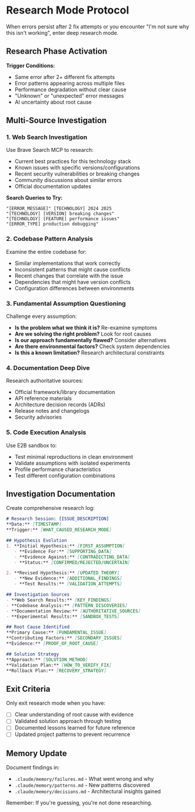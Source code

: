 # Research Mode Protocol

When errors persist after 2 fix attempts or you encounter "I'm not sure why this isn't working", enter deep research mode.

## Research Phase Activation

**Trigger Conditions:**
- Same error after 2+ different fix attempts
- Error patterns appearing across multiple files
- Performance degradation without clear cause
- "Unknown" or "unexpected" error messages
- AI uncertainty about root cause

## Multi-Source Investigation

### 1. Web Search Investigation
Use Brave Search MCP to research:
- Current best practices for this technology stack
- Known issues with specific versions/configurations  
- Recent security vulnerabilities or breaking changes
- Community discussions about similar errors
- Official documentation updates

**Search Queries to Try:**
```
"[ERROR_MESSAGE]" [TECHNOLOGY] 2024 2025
"[TECHNOLOGY] [VERSION] breaking changes"
"[TECHNOLOGY] [FEATURE] performance issues"
"[ERROR_TYPE] production debugging"
```

### 2. Codebase Pattern Analysis
Examine the entire codebase for:
- Similar implementations that work correctly
- Inconsistent patterns that might cause conflicts
- Recent changes that correlate with the issue
- Dependencies that might have version conflicts
- Configuration differences between environments

### 3. Fundamental Assumption Questioning

Challenge every assumption:
- **Is the problem what we think it is?** Re-examine symptoms
- **Are we solving the right problem?** Look for root causes
- **Is our approach fundamentally flawed?** Consider alternatives
- **Are there environmental factors?** Check system dependencies
- **Is this a known limitation?** Research architectural constraints

### 4. Documentation Deep Dive
Research authoritative sources:
- Official framework/library documentation
- API reference materials
- Architecture decision records (ADRs)
- Release notes and changelogs
- Security advisories

### 5. Code Execution Analysis
Use E2B sandbox to:
- Test minimal reproductions in clean environment
- Validate assumptions with isolated experiments
- Profile performance characteristics
- Test different configuration combinations

## Investigation Documentation

Create comprehensive research log:

```markdown
# Research Session: [ISSUE_DESCRIPTION]
**Date:** [TIMESTAMP]
**Trigger:** [WHAT_CAUSED_RESEARCH_MODE]

## Hypothesis Evolution
1. **Initial Hypothesis:** [FIRST_ASSUMPTION]
   - **Evidence For:** [SUPPORTING_DATA]
   - **Evidence Against:** [CONTRADICTING_DATA]
   - **Status:** [CONFIRMED/REJECTED/UNCERTAIN]

2. **Revised Hypothesis:** [UPDATED_THEORY]
   - **New Evidence:** [ADDITIONAL_FINDINGS]
   - **Test Results:** [VALIDATION_ATTEMPTS]

## Investigation Sources
- **Web Search Results:** [KEY_FINDINGS]
- **Codebase Analysis:** [PATTERN_DISCOVERIES]
- **Documentation Review:** [AUTHORITATIVE_SOURCES]
- **Experimental Results:** [SANDBOX_TESTS]

## Root Cause Identified
**Primary Cause:** [FUNDAMENTAL_ISSUE]
**Contributing Factors:** [SECONDARY_ISSUES]
**Evidence:** [PROOF_OF_ROOT_CAUSE]

## Solution Strategy
**Approach:** [SOLUTION_METHOD]
**Validation Plan:** [HOW_TO_VERIFY_FIX]
**Rollback Plan:** [RECOVERY_STRATEGY]
```

## Exit Criteria

Only exit research mode when you have:
- [ ] Clear understanding of root cause with evidence
- [ ] Validated solution approach through testing
- [ ] Documented lessons learned for future reference
- [ ] Updated project patterns to prevent recurrence

## Memory Update

Document findings in:
- `.claude/memory/failures.md` - What went wrong and why
- `.claude/memory/patterns.md` - New patterns discovered
- `.claude/memory/decisions.md` - Architectural insights gained

Remember: If you're guessing, you're not done researching. 